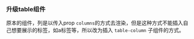 ### 升级table组件

原本的组件，列是以传入prop `columns`的方式去渲染，但是这种方式不能插入自己想要展示的标签，如a标签等，所以改为插入 `table-column` 子组件的方式。